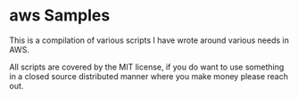 # aws Samples

This is a compilation of various scripts I have wrote around various needs in AWS.

All scripts are covered by the MIT license, if you do want to use something in a closed source distributed manner where you make money please reach out.
